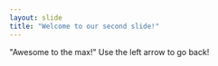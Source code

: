 ```yaml
---
layout: slide
title: "Welcome to our second slide!"
---
```

"Awesome to the max!"
Use the left arrow to go back!
